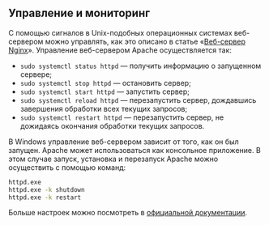 ## Управление и мониторинг

С помощью сигналов в Unix-подобных операционных системах веб-сервером можно управлять, как это описано в статье «[Веб-сервер Nginx](/tools/webserver-nginx)». Управление веб-сервером Apache осуществляется так:

- `sudo systemctl status httpd` — получить информацию о запущенном сервере;
- `sudo systemctl stop httpd` — остановить сервер;
- `sudo systemctl start httpd` — запустить сервер;
- `sudo systemctl reload httpd` — перезапустить сервер, дождавшись завершения обработки всех текущих запросов;
- `sudo systemctl restart httpd` — перезапустить сервер, не дожидаясь окончания обработки текущих запросов.

В Windows управление веб-сервером зависит от того, как он был запущен. Apache может использоваться как консольное приложение. В этом случае запуск, установка и перезапуск Apache можно осуществить с помощью команд:

```bash
httpd.exe
httpd.exe -k shutdown
httpd.exe -k restart
```

Больше настроек можно посмотреть в [официальной документации](https://httpd.apache.org/docs/current/platform/windows.html#winsvc).
